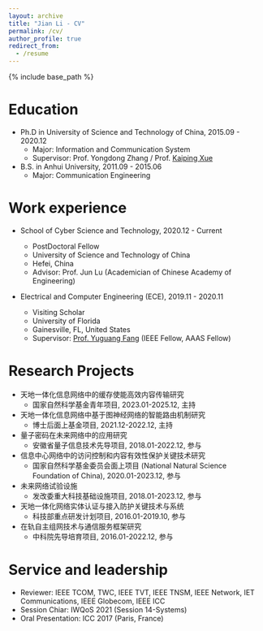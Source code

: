 ```yaml
---
layout: archive
title: "Jian Li - CV"
permalink: /cv/
author_profile: true
redirect_from:
  - /resume
---
```


{% include base_path %}

Education
======
* Ph.D in University of Science and Technology of China, 2015.09 - 2020.12
  * Major: Information and Communication System
  * Supervisor: Prof. Yongdong Zhang / Prof. [Kaiping Xue](http://staff.ustc.edu.cn/~kpxue/)
* B.S. in Anhui University, 2011.09 - 2015.06
  * Major: Communication Engineering

Work experience
======
* School of Cyber Science and Technology, 2020.12 - Current
  * PostDoctoral Fellow
  * University of Science and Technology of China
  * Hefei, China
  * Advisor: Prof. Jun Lu (Academician of Chinese Academy of Engineering)

* Electrical and Computer Engineering (ECE), 2019.11 - 2020.11
  * Visiting Scholar
  * University of Florida
  * Gainesville, FL, United States
  * Supervisor: [Prof. Yuguang Fang](http://www.fang.ece.ufl.edu/) (IEEE Fellow, AAAS Fellow)
  
Research Projects
======
* 天地一体化信息网络中的缓存使能高效内容传输研究
  * 国家自然科学基金青年项目, 2023.01-2025.12, 主持
* 天地一体化信息网络中基于图神经网络的智能路由机制研究
  * 博士后面上基金项目, 2021.12-2022.12, 主持
* 量子密码在未来网络中的应用研究
  * 安徽省量子信息技术先导项目, 2018.01-2022.12, 参与
* 信息中心网络中的访问控制和内容有效性保护关键技术研究
  * 国家自然科学基金委员会面上项目 (National Natural Science Foundation of China), 2020.01-2023.12, 参与
* 未来网络试验设施
  * 发改委重大科技基础设施项目, 2018.01-2023.12, 参与
* 天地一体化网络实体认证与接入防护关键技术与系统
  * 科技部重点研发计划项目, 2016.01-2019.10, 参与
* 在轨自主组网技术与通信服务框架研究
  * 中科院先导培育项目, 2016.01-2022.12, 参与

<div style="display:none">
Selected Publications
======
  <ul>{% for post in site.publications %}
    {% include archive-single-cv.html %}
  {% endfor %}</ul>
  
Teaching
======
  <ul>{% for post in site.teaching %}
    {% include archive-single-cv.html %}
  {% endfor %}</ul>
</div>

Service and leadership
======
* Reviewer: IEEE TCOM, TWC, IEEE TVT, IEEE TNSM, IEEE Network, IET Communications, IEEE Globecom, IEEE ICC
* Session Chiar: IWQoS 2021 (Session 14-Systems)
* Oral Presentation: ICC 2017 (Paris, France)
